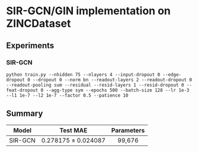 # SIR-GCN/GIN implementation on ZINCDataset

## Experiments

### SIR-GCN

```
python train.py --nhidden 75 --nlayers 4 --input-dropout 0 --edge-dropout 0 --dropout 0 --norm bn --readout-layers 2 --readout-dropout 0 --readout-pooling sum --residual --resid-layers 1 --resid-dropout 0 --feat-dropout 0 --agg-type sym --epochs 500 --batch-size 128 --lr 1e-3 --l1 1e-7 --l2 1e-7 --factor 0.5 --patience 10
```

## Summary

|  Model  |      Test MAE      | Parameters |
| :-----: | :------------------: | :--------: |
| SIR-GCN | 0.278175 ± 0.024087 |   99,676   |
